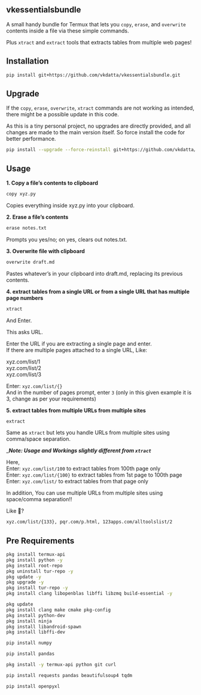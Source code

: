 ## vkessentialsbundle

A small handy bundle for Termux that lets you ```copy```, ```erase```, and ```overwrite``` contents inside a file via these simple commands. 

Plus ```xtract``` and ```extract``` tools that extracts tables from multiple web pages!

## Installation

```bash
pip install git+https://github.com/vkdatta/vkessentialsbundle.git
```

## Upgrade

If the ```copy```, ```erase```, ```overwrite```, ```xtract``` commands are not working as intended, there might be a possible update in this code. 

As this is a tiny personal project, no upgrades are directly provided, and all changes are made to the main version itself. So force install the code for better performance. 

```bash
pip install --upgrade --force-reinstall git+https://github.com/vkdatta/vkessentialsbundle.git
```

## Usage

__1. Copy a file’s contents to clipboard__

```bash
copy xyz.py
```
Copies everything inside xyz.py into your clipboard.

__2. Erase a file’s contents__

```bash
erase notes.txt
```
Prompts you yes/no; on yes, clears out notes.txt.

__3. Overwrite file with clipboard__

```bash
overwrite draft.md
```
Pastes whatever’s in your clipboard into draft.md, replacing its previous contents.

__4. extract tables from a single URL or from a single URL that has multiple page numbers__

```bash
xtract
```

And Enter.  

This asks URL.  

Enter the URL if you are extracting a single page and enter.  
If there are multiple pages attached to a single URL, Like:

xyz.com/list/1  
xyz.com/list/2  
xyz.com/list/3  

Enter: ```xyz.com/list/{}```  
And in the number of pages prompt, enter ```3``` (only in this given example it is 3, change as per your requirements)

__5. extract tables from multiple URLs from multiple sites__

```bash
extract
```
Same as ```xtract``` but lets you handle URLs from multiple sites using comma/space separation.  

____Note: Usage and Workings slightly different from ```xtract```___

Here,  
Enter: ```xyz.com/list/100``` to extract tables from 100th page only  
Enter: ```xyz.com/list/{100}``` to extract tables from 1st page to 100th page  
Enter: ```xyz.com/list/``` to extract tables from that page only  

In addition, You can use multiple URLs from multiple sites using space/comma separation!!  

Like 🤔?

```bash
xyz.com/list/{133}, pqr.com/p.html, 123apps.com/alltoolslist/2
```

## Pre Requirements

```bash
pkg install termux-api
pkg install python -y
pkg install root-repo
pkg uninstall tur-repo -y
pkg update -y
pkg upgrade -y
pkg install tur-repo -y
pkg install clang libopenblas libffi libzmq build-essential -y
```
```bash
pkg update
pkg install clang make cmake pkg-config
pkg install python-dev
pkg install ninja
pkg install libandroid-spawn
pkg install libffi-dev
```
```bash
pip install numpy
```
```bash
pip install pandas
```
```bash
pkg install -y termux-api python git curl
```
```bash
pip install requests pandas beautifulsoup4 tqdm 
```
```bash
pip install openpyxl 
```
